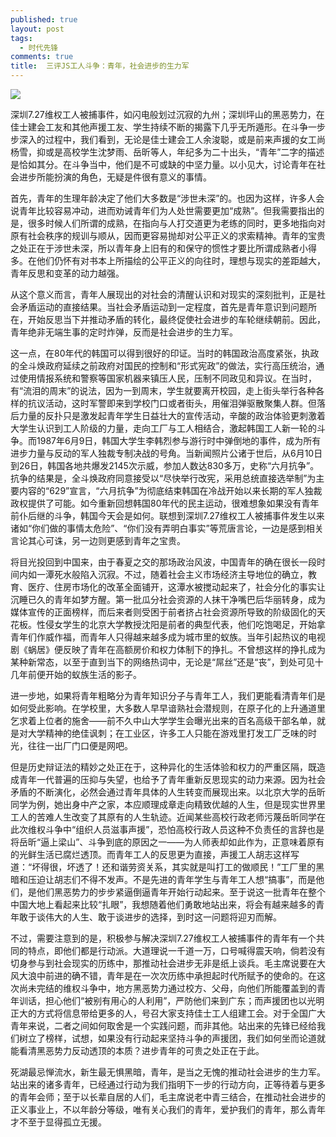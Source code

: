 ```yaml
---
published: true
layout: post
tags:
  - 时代先锋
comments: true
title:  三评JS工人斗争：青年，社会进步的生力军
---
```



![](https://i.ooxx.ooo/2018/08/21/e5d96ec4c9bc7f0a82a381d87fcced8d.jpg)

深圳7.27维权工人被捕事件，如闪电般划过沉寂的九州；深圳坪山的黑恶势力，在佳士建会工友和其他声援工友、学生持续不断的揭露下几乎无所遁形。在斗争一步步深入的过程中，我们看到，无论是佳士建会工人余浚聪，或是前来声援的女工尚杨雪，抑或是高校学生沈梦雨、岳昕等人，年纪多为二十出头，“青年”二字的描述是恰如其分。在斗争当中，他们是不可或缺的中坚力量。以小见大，讨论青年在社会进步所能扮演的角色，无疑是件很有意义的事情。

首先，青年的生理年龄决定了他们大多数是“涉世未深”的。也因为这样，许多人会说青年比较容易冲动，进而劝诫青年们为人处世需要更加“成熟”。但我需要指出的是，很多时候人们所谓的成熟，在指向与人打交道更为老练的同时，更多地指向对原有社会秩序的规训与顺从，因而更容易抛却对公平正义的求索精神。青年的宝贵之处正在于涉世未深，所以青年身上旧有的和保守的惯性才要比所谓成熟者小得多。在他们仍怀有对书本上所描绘的公平正义的向往时，理想与现实的差距越大，青年反思和变革的动力越强。

从这个意义而言，青年人展现出的对社会的清醒认识和对现实的深刻批判，正是社会矛盾运动的直接结果。当社会矛盾运动到一定程度，首先是青年意识到问题所在，开始反思当下并推动矛盾的转化，最终促使社会进步的车轮继续朝前。因此，青年绝非无端生事的定时炸弹，反而是社会进步的生力军。

这一点，在80年代的韩国可以得到很好的印证。当时的韩国政治高度紧张，执政的全斗焕政府延续之前政府对国民的控制和“形式宪政”的做法，实行高压统治，通过使用情报系统和警察等国家机器来镇压人民，压制不同政见和异议。在当时，有“流泪的周末”的说法，因为一到周末，学生就要离开校园，走上街头举行各种各样的抗议活动，这时军警即来到学校门口或者街头，用催泪弹驱散聚集人群。但落后力量的反扑只是激发起青年学生日益壮大的宣传活动，辛酸的政治体验更刺激着大学生认识到工人阶级的力量，走向工厂与工人相结合，激起韩国工人新一轮的斗争。而1987年6月9日，韩国大学生李韩烈参与游行时中弹倒地的事件，成为所有进步力量与反动的军人独裁专制决战的号角。当新闻照片公诸于世后，从6月10日到26日，韩国各地共爆发2145次示威，参加人数达830多万，史称“六月抗争”。抗争的结果是，全斗焕政府同意接受以“尽快举行改宪，采用总统直接选举制”为主要内容的“629”宣言，“六月抗争”为彻底结束韩国在冷战开始以来长期的军人独裁政权提供了可能。如今重新回想韩国80年代的民主运动，很难想象如果没有青年前仆后继的斗争，韩国今天会是如何。联想到深圳7.27维权工人被捕事件发生以来诸如“你们做的事情太危险”、“你们没有弄明白事实”等荒唐言论，一边是感到相关言论其心可诛，另一边则更感到青年之宝贵。

将目光投回到中国来，由于春夏之交的那场政治风波，中国青年的确在很长一段时间内如一潭死水般陷入沉寂。不过，随着社会主义市场经济主导地位的确立，教育、医疗、住房市场化的改革全面铺开，这潭水被搅动起来了，社会分化的事实让沉睡已久的青年如梦方醒。第一批瓜分社会资源的人抹干净嘴巴后华丽转身，成为媒体宣传的正面榜样，而后来者则受困于前者挤占社会资源所导致的阶级固化的天花板。性侵女学生的北京大学教授沈阳是前者的典型代表，他们吃饱喝足，开始拿青年们作威作福，而青年人只得越来越多成为城市里的蚁族。当年引起热议的电视剧《蜗居》便反映了青年在高额房价和权力体制下的挣扎。不曾想这样的挣扎成为某种新常态，以至于直到当下的网络热词中，无论是“屌丝”还是“丧”，到处可见十几年前便开始的蚁族生活的影子。

进一步地，如果将青年粗略分为青年知识分子与青年工人，我们更能看清青年们是如何受此影响。在学校里，大多数人早早谙熟社会潜规则，在原子化的上升通道里乞求着上位者的施舍——前不久中山大学学生会曝光出来的百名高级干部名单，就是对大学精神的绝佳讽刺；在工业区，许多工人只能在游戏里打发工厂乏味的时光，往往一出厂门口便是网吧。

但是历史辩证法的精妙之处正在于，这种异化的生活体验和权力的严重区隔，既造成青年一代普遍的压抑与失望，也给予了青年重新反思现实的动力来源。因为社会矛盾的不断演化，必然会通过青年具体的人生转变而展现出来。以北京大学的岳昕同学为例，她出身中产之家，本应顺理成章走向精致优越的人生，但是现实世界里工人的苦难人生改变了其原有的人生轨迹。近闻某些高校行政老师污蔑岳昕同学在此次维权斗争中“组织人员滋事声援”，恐怕高校行政人员这种不负责任的言辞也是将岳昕“逼上梁山”、斗争到底的原因之一——为人师表却如此作为，正意味着原有的光鲜生活已腐烂透顶。而青年工人的反思更为直接，声援工人胡志这样写道：“坏得很，坏透了！还和谐劳资关系，其实就是叫打工的做顺民！”工厂里的黑暗和压迫让胡志们不得不发声。不是先进的青年学生与青年工人想“搞事”，而是他们，是他们黑恶势力的步步紧逼倒逼青年开始行动起来。至于说这一批青年在整个中国大地上看起来比较“扎眼”，我想随着他们勇敢地站出来，将会有越来越多的青年敢于谈伟大的人生、敢于谈进步的选择，到时这一问题将迎刃而解。

不过，需要注意到的是，积极参与解决深圳7.27维权工人被捕事件的青年有一个共同的特点，即他们都是行动派。大道理说一千道一万，口号喊得震天响，倘若没有切身参与到社会现实的历练中，那推动社会进步无非是纸上谈兵。毛主席说要在大风大浪中前进的确不错，青年是在一次次历练中承担起时代所赋予的使命的。在这次尚未完结的维权斗争中，地方黑恶势力通过校方、父母，向他们所能覆盖到的青年训话，担心他们“被别有用心的人利用”，严防他们来到广东；而声援团也以光明正大的方式将信息带给更多的人，号召大家支持佳士工人组建工会。对于全国广大青年来说，二者之间如何取舍是一个实践问题，而非其他。站出来的先锋已经给我们树立了榜样，试想，如果没有行动起来坚持斗争的声援团，我们如何坐而论道就能看清黑恶势力反动透顶的本质？进步青年的可贵之处正在于此。

死湖最忌惮流水，新生最无惧黑暗，青年，是当之无愧的推动社会进步的生力军。站出来的诸多青年，已经通过行动为我们指明下一步的行动方向，正等待着与更多的青年会师；至于以长辈自居的人们，毛主席说老中青三结合，在推动社会进步的正义事业上，不以年龄分等级，唯有关心我们的青年，爱护我们的青年，那么青年才不至于显得孤立无援。
